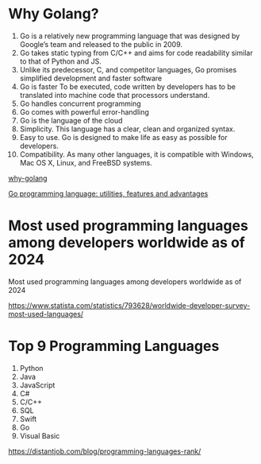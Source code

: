 # Why Golang?

1. Go is a relatively new programming language that was designed by Google’s team and released to the public in 2009. 
2. Go takes static typing from С/C++ and aims for code readability similar to that of Python and JS.
3. Unlike its predecessor, C, and competitor languages, Go promises simplified development and faster software
4. Go is faster 
   To be executed, code written by developers has to be translated into machine code that processors understand.
5. Go handles concurrent programming
6. Go comes with powerful error-handling
7. Go is the language of the cloud
8. Simplicity. This language has a clear, clean and organized syntax.
9. Easy to use. Go is designed to make life as easy as possible for developers.
10. Compatibility. As many other languages, it is compatible with Windows, Mac OS X, Linux, and FreeBSD systems.

[why-golang](https://madappgang.com/blog/why-golang/)

[Go programming language: utilities, features and advantages](https://www.mytaskpanel.com/go-programming-language/)

#  Most used programming languages among developers worldwide as of 2024 

Most used programming languages among developers worldwide as of 2024 

https://www.statista.com/statistics/793628/worldwide-developer-survey-most-used-languages/

# Top 9 Programming Languages 

1. Python 
2. Java
3. JavaScript
4. C#
5. C/C++
6. SQL
7. Swift
8. Go
9. Visual Basic

https://distantjob.com/blog/programming-languages-rank/


